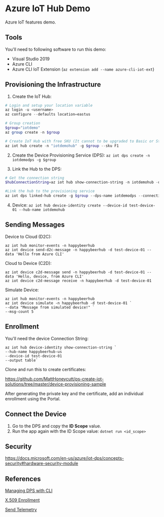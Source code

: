 # Azure IoT Hub Demo

Azure IoT features demo.

## Tools

You'll need to following software to run this demo:

* Visual Studio 2019
* Azure CLI
* Azure CLI IoT Extension (`az extension add --name azure-cli-iot-ext`)

## Provisioning the Infrastructure

1. Create the IoT Hub:

```powershell
# Login and setup your location variable
az login -u <username>
az configure --defaults location=eastus

# Group creation
$group="iotdemo"
az group create -n $group

# Create IoT Hub with free SKU (It cannot to be upgraded to Basic or Standard)
az iot hub create -n "iotdemohub" -g $group --sku F1
```

2. Create the Device Provisioning Service (DPS): `az iot dps create -n iotdemodps -g $group`

3. Link the Hub to the DPS:

```powershell
# Get the connection string
$hubConnectionString=az iot hub show-connection-string -n iotdemohub -o tsv

#Link the hub to the provisioning service
az iot dps linked-hub create -g $group --dps-name iotdemodps --connection-string $hubConnectionString
```
   
4. Device: `az iot hub device-identity create --device-id test-device-01 --hub-name iotdemohub`

## Sending Messages

Device to Cloud (D2C):

```
az iot hub monitor-events -n happybeerhub
az iot device send-d2c-message -n happybeerhub -d test-device-01 --data 'Hello from Azure CLI'
```

Cloud to Device (C2D):

```
az iot device c2d-message send -n happybeerhub -d test-device-01 --data 'Hello, device, from Azure CLI'
az iot device c2d-message receive -n happybeerhub -d test-device-01
```

Simulate Device:

```
az iot hub monitor-events -n happybeerhub
az iot device simulate -n happybeerhub -d test-device-01 `
--data "Message from simulated device!" `
--msg-count 5
```

## Enrollment

You'll need the device Connection String:

```
az iot hub device-identity show-connection-string `
--hub-name happybeerhub-us
--device-id test-device-01
--output table`
```

Clone and run this to create certificates:

https://github.com/MattHoneycutt/ps-create-iot-solutions/tree/master/device-provisioning-sample

After generating the private key and the certificate, add an individual enrollment using the Portal.

## Connect the Device

1. Go to the DPS and copy the **ID Scope** value.
2. Run the app again with the ID Scope value: `dotnet run <id_scope>`

## Security

https://docs.microsoft.com/en-us/azure/iot-dps/concepts-security#hardware-security-module

## References

[Managing DPS with CLI](https://docs.microsoft.com/en-us/azure/iot-dps/how-to-manage-dps-with-cli)

[X.509 Enrollment](https://docs.microsoft.com/en-us/azure/iot-dps/quick-enroll-device-x509-csharp)

[Send Telemetry](https://docs.microsoft.com/en-us/azure/iot-hub/quickstart-send-telemetry-dotnet)
